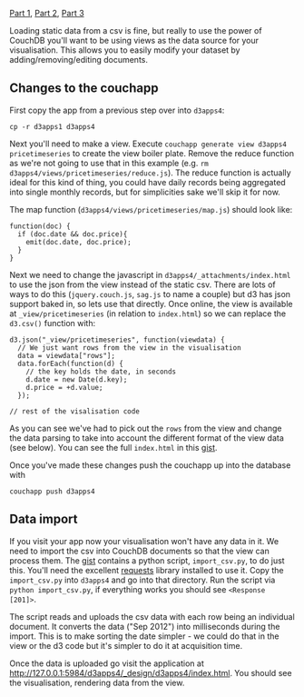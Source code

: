 [Part 1](https://github.com/mbostock/d3/wiki/Integrating-d3-with-a-CouchDB-database-1), 
[Part 2](https://github.com/mbostock/d3/wiki/Integrating-d3-with-a-CouchDB-database-2), 
[Part 3](https://github.com/mbostock/d3/wiki/Integrating-d3-with-a-CouchDB-database-3)

Loading static data from a csv is fine, but really to use the power of CouchDB you'll want to be using views as the data source for your visualisation. This allows you to easily modify your dataset by adding/removing/editing documents.

## Changes to the couchapp
First copy the app from a previous step over into `d3apps4`: 

    cp -r d3apps1 d3apps4

Next you'll need to make a view. Execute `couchapp generate view d3apps4 pricetimeseries` to create the view boiler plate. Remove the reduce function as we're not going to use that in this example (e.g. `rm d3apps4/views/pricetimeseries/reduce.js`). The reduce function is actually ideal for this kind of thing, you could have daily records being aggregated into single monthly records, but for simplicities sake we'll skip it for now.

The map function (`d3apps4/views/pricetimeseries/map.js`) should look like:

    function(doc) {
      if (doc.date && doc.price){
        emit(doc.date, doc.price);
      }
    }

Next we need to change the javascript in `d3apps4/_attachments/index.html` to use the json from the view instead of the static csv. There are lots of ways to do this (`jquery.couch.js`, `sag.js` to name a couple) but d3 has json support baked in, so lets use that directly. Once online, the view is available at `_view/pricetimeseries` (in relation to `index.html`) so we can replace the `d3.csv()` function with:

    d3.json("_view/pricetimeseries", function(viewdata) {
      // We just want rows from the view in the visualisation
      data = viewdata["rows"];
      data.forEach(function(d) {
        // the key holds the date, in seconds
        d.date = new Date(d.key);
        d.price = +d.value;
      });

    // rest of the visalisation code

As you can see we've had to pick out the `rows` from the view and change the data parsing to take into account the different format of the view data (see below). You can see the full `index.html` in this [gist](https://gist.github.com/3690530).

Once you've made these changes push the couchapp up into the database with 

`couchapp push d3apps4`

## Data import
If you visit your app now your visualisation won't have any data in it. We need to import the csv into CouchDB documents so that the view can process them. The [gist](https://gist.github.com/3690530) contains a python script, `import_csv.py`, to do just this. You'll need the excellent [requests](http://python-requests.org) library installed to use it. Copy the `import_csv.py` into `d3apps4` and go into that directory. Run the script via `python import_csv.py`,  if everything works you should see `<Response [201]>`. 

The script reads and uploads the csv data with each row being an individual document. It converts the data ("Sep 2012") into milliseconds during the import. This is to make sorting the date simpler - we could do that in the view or the d3 code but it's simpler to do it at acquisition time.

Once the data is uploaded go visit the application at http://127.0.0.1:5984/d3apps4/_design/d3apps4/index.html. You should see the visualisation, rendering data from the view. 
